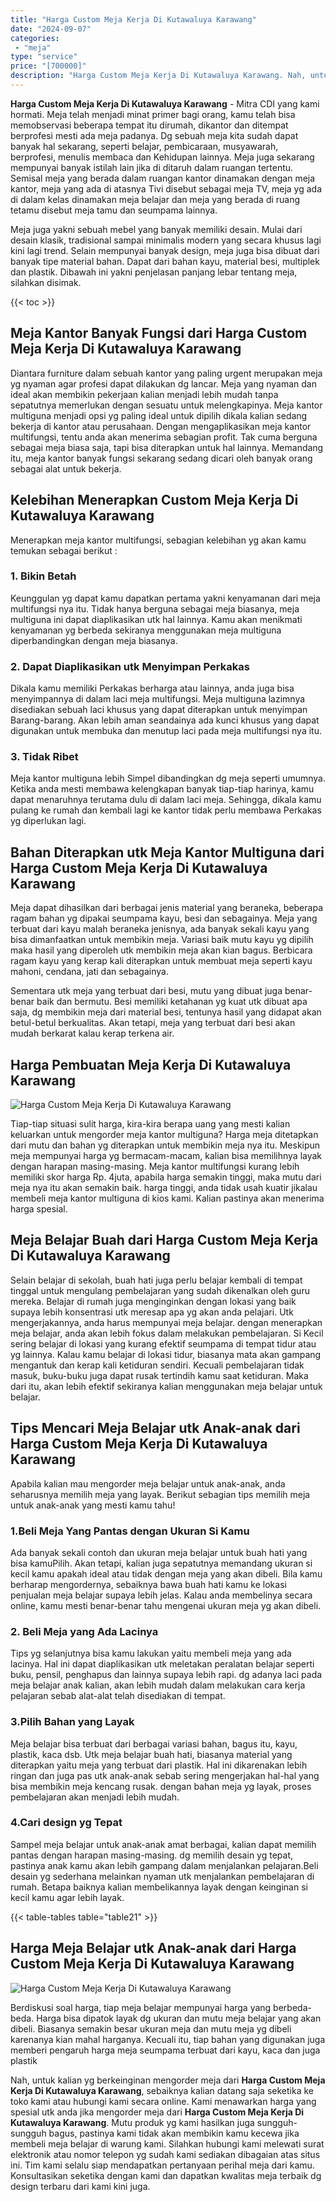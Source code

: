 ```yaml
---
title: "Harga Custom Meja Kerja Di Kutawaluya Karawang"
date: "2024-09-07"
categories:
 - "meja"
type: "service"
price: "[700000]"
description: "Harga Custom Meja Kerja Di Kutawaluya Karawang. Nah, untuk kalian yg berkeinginan mengorder meja dari **Harga Custom Meja Kerja Di Kutawaluya Karawang**, seb..."
---
```


**Harga Custom Meja Kerja Di Kutawaluya Karawang** - Mitra CDI yang kami hormati. Meja telah menjadi minat primer bagi orang, kamu telah bisa memobservasi beberapa tempat itu dirumah, dikantor dan ditempat berprofesi mesti ada meja padanya. Dg sebuah meja kita sudah dapat banyak hal sekarang, seperti belajar, pembicaraan, musyawarah, berprofesi, menulis membaca dan Kehidupan lainnya. Meja juga sekarang mempunyai banyak istilah lain jika di ditaruh dalam ruangan tertentu. Semisal meja yang berada dalam ruangan kantor dinamakan dengan meja kantor, meja yang ada di atasnya Tivi disebut sebagai meja TV, meja yg ada di dalam kelas dinamakan meja belajar dan meja yang berada di ruang tetamu disebut meja tamu dan seumpama lainnya.

Meja juga yakni sebuah mebel yang banyak memiliki desain. Mulai dari desain klasik, tradisional sampai minimalis modern yang secara khusus lagi kini lagi trend. Selain mempunyai banyak design, meja juga bisa dibuat dari banyak tipe material bahan. Dapat dari bahan kayu, material besi, multiplek dan plastik. Dibawah ini yakni penjelasan panjang lebar tentang meja, silahkan disimak.

{{< toc >}}

## Meja Kantor Banyak Fungsi dari Harga Custom Meja Kerja Di Kutawaluya Karawang

Diantara furniture dalam sebuah kantor yang paling urgent merupakan meja yg nyaman agar profesi dapat dilakukan dg lancar. Meja yang nyaman dan ideal akan membikin pekerjaan kalian menjadi lebih mudah tanpa sepatutnya memerlukan dengan sesuatu untuk melengkapinya. Meja kantor multiguna menjadi opsi yg paling ideal untuk dipilih dikala kalian sedang bekerja di kantor atau perusahaan. Dengan mengaplikasikan meja kantor multifungsi, tentu anda akan menerima sebagian profit. Tak cuma berguna sebagai meja biasa saja, tapi bisa diterapkan untuk hal lainnya. Memandang itu, meja kantor banyak fungsi sekarang sedang dicari oleh banyak orang sebagai alat untuk bekerja.

## Kelebihan Menerapkan Custom Meja Kerja Di Kutawaluya Karawang

Menerapkan meja kantor multifungsi, sebagian kelebihan yg akan kamu temukan sebagai berikut :

### 1\. Bikin Betah

Keunggulan yg dapat kamu dapatkan pertama yakni kenyamanan dari meja multifungsi nya itu. Tidak hanya berguna sebagai meja biasanya, meja multiguna ini dapat diaplikasikan utk hal lainnya. Kamu akan menikmati kenyamanan yg berbeda sekiranya menggunakan meja multiguna diperbandingkan dengan meja biasanya.

### 2\. Dapat Diaplikasikan utk Menyimpan Perkakas

Dikala kamu memiliki Perkakas berharga atau lainnya, anda juga bisa menyimpannya di dalam laci meja multifungsi. Meja multiguna lazimnya disediakan sebuah laci khusus yang dapat diterapkan untuk menyimpan Barang-barang. Akan lebih aman seandainya ada kunci khusus yang dapat digunakan untuk membuka dan menutup laci pada meja multifungsi nya itu.

### 3\. Tidak Ribet

Meja kantor multiguna lebih Simpel dibandingkan dg meja seperti umumnya. Ketika anda mesti membawa kelengkapan banyak tiap-tiap harinya, kamu dapat menaruhnya terutama dulu di dalam laci meja. Sehingga, dikala kamu pulang ke rumah dan kembali lagi ke kantor tidak perlu membawa Perkakas yg diperlukan lagi.

## Bahan Diterapkan utk Meja Kantor Multiguna dari Harga Custom Meja Kerja Di Kutawaluya Karawang

Meja dapat dihasilkan dari berbagai jenis material yang beraneka, beberapa ragam bahan yg dipakai seumpama kayu, besi dan sebagainya. Meja yang terbuat dari kayu malah beraneka jenisnya, ada banyak sekali kayu yang bisa dimanfaatkan untuk membikin meja. Variasi baik mutu kayu yg dipilih maka hasil yang diperoleh utk membikin meja akan kian bagus. Berbicara ragam kayu yang kerap kali diterapkan untuk membuat meja seperti kayu mahoni, cendana, jati dan sebagainya.

Sementara utk meja yang terbuat dari besi, mutu yang dibuat juga benar-benar baik dan bermutu. Besi memiliki ketahanan yg kuat utk dibuat apa saja, dg membikin meja dari material besi, tentunya hasil yang didapat akan betul-betul berkualitas. Akan tetapi, meja yang terbuat dari besi akan mudah berkarat kalau kerap terkena air.

## Harga Pembuatan Meja Kerja Di Kutawaluya Karawang

![Harga Custom Meja Kerja Di Kutawaluya Karawang](/images/meja/meja-dewasa-015.jpg)

Tiap-tiap situasi sulit harga, kira-kira berapa uang yang mesti kalian keluarkan untuk mengorder meja kantor multiguna? Harga meja ditetapkan dari mutu dan bahan yg diterapkan untuk membikin meja nya itu. Meskipun meja mempunyai harga yg bermacam-macam, kalian bisa memilihnya layak dengan harapan masing-masing. Meja kantor multifungsi kurang lebih memiliki skor harga Rp. 4juta, apabila harga semakin tinggi, maka mutu dari meja nya itu akan semakin baik. harga tinggi, anda tidak usah kuatir jikalau membeli meja kantor multiguna di kios kami. Kalian pastinya akan menerima harga spesial.

## Meja Belajar Buah dari Harga Custom Meja Kerja Di Kutawaluya Karawang

Selain belajar di sekolah, buah hati juga perlu belajar kembali di tempat tinggal untuk mengulang pembelajaran yang sudah dikenalkan oleh guru mereka. Belajar di rumah juga menginginkan dengan lokasi yang baik supaya lebih konsentrasi utk meresap apa yg akan anda pelajari. Utk mengerjakannya, anda harus mempunyai meja belajar. dengan menerapkan meja belajar, anda akan lebih fokus dalam melakukan pembelajaran. Si Kecil sering belajar di lokasi yang kurang efektif seumpama di tempat tidur atau yg lainnya. Kalau kamu belajar di lokasi tidur, biasanya mata akan gampang mengantuk dan kerap kali ketiduran sendiri. Kecuali pembelajaran tidak masuk, buku-buku juga dapat rusak tertindih kamu saat ketiduran. Maka dari itu, akan lebih efektif sekiranya kalian menggunakan meja belajar untuk belajar.

## Tips Mencari Meja Belajar utk Anak-anak dari Harga Custom Meja Kerja Di Kutawaluya Karawang

Apabila kalian mau mengorder meja belajar untuk anak-anak, anda seharusnya memilih meja yang layak. Berikut sebagian tips memilih meja untuk anak-anak yang mesti kamu tahu!

### 1.Beli Meja Yang Pantas dengan Ukuran Si Kamu

Ada banyak sekali contoh dan ukuran meja belajar untuk buah hati yang bisa kamuPilih. Akan tetapi, kalian juga sepatutnya memandang ukuran si kecil kamu apakah ideal atau tidak dengan meja yang akan dibeli. Bila kamu berharap mengordernya, sebaiknya bawa buah hati kamu ke lokasi penjualan meja belajar supaya lebih jelas. Kalau anda membelinya secara online, kamu mesti benar-benar tahu mengenai ukuran meja yg akan dibeli.

### 2\. Beli Meja yang Ada Lacinya

Tips yg selanjutnya bisa kamu lakukan yaitu membeli meja yang ada lacinya. Hal ini dapat diaplikasikan utk meletakan peralatan belajar seperti buku, pensil, penghapus dan lainnya supaya lebih rapi. dg adanya laci pada meja belajar anak kalian, akan lebih mudah dalam melakukan cara kerja pelajaran sebab alat-alat telah disediakan di tempat.

### 3.Pilih Bahan yang Layak

Meja belajar bisa terbuat dari berbagai variasi bahan, bagus itu, kayu, plastik, kaca dsb. Utk meja belajar buah hati, biasanya material yang diterapkan yaitu meja yang terbuat dari plastik. Hal ini dikarenakan lebih ringan dan juga pas utk anak-anak sebab sering mengerjakan hal-hal yang bisa membikin meja kencang rusak. dengan bahan meja yg layak, proses pembelajaran akan menjadi lebih mudah.

### 4.Cari design yg Tepat

Sampel meja belajar untuk anak-anak amat berbagai, kalian dapat memilih pantas dengan harapan masing-masing. dg memilih desain yg tepat, pastinya anak kamu akan lebih gampang dalam menjalankan pelajaran.Beli desain yg sederhana melainkan nyaman utk menjalankan pembelajaran di rumah. Betapa baiknya kalian membelikannya layak dengan keinginan si kecil kamu agar lebih layak.

{{< table-tables table="table21" >}}

## Harga Meja Belajar utk Anak-anak dari Harga Custom Meja Kerja Di Kutawaluya Karawang

![Harga Custom Meja Kerja Di Kutawaluya Karawang](/images/meja/meja-anak-016.jpg)

Berdiskusi soal harga, tiap meja belajar mempunyai harga yang berbeda-beda. Harga bisa dipatok layak dg ukuran dan mutu meja belajar yang akan dibeli. Biasanya semakin besar ukuran meja dan mutu meja yg dibeli karenanya kian mahal harganya. Kecuali itu, tiap bahan yang digunakan juga memberi pengaruh harga meja seumpama terbuat dari kayu, kaca dan juga plastik

Nah, untuk kalian yg berkeinginan mengorder meja dari **Harga Custom Meja Kerja Di Kutawaluya Karawang**, sebaiknya kalian datang saja seketika ke toko kami atau hubungi kami secara online. Kami menawarkan harga yang spesial utk anda jika mengorder meja dari **Harga Custom Meja Kerja Di Kutawaluya Karawang**. Mutu produk yg kami hasilkan juga sungguh-sungguh bagus, pastinya kami tidak akan membikin kamu kecewa jika membeli meja belajar di warung kami. Silahkan hubungi kami melewati surat elektronik atau nomor telepon yg sudah kami sediakan dibagaian atas situs ini. Tim kami selalu siap mendapatkan pertanyaan perihal meja dari kamu. Konsultasikan seketika dengan kami dan dapatkan kwalitas meja terbaik dg design terbaru dari kami kini juga.

